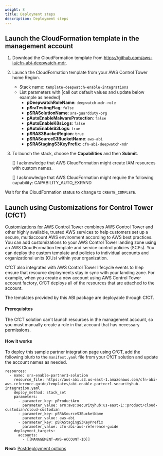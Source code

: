 ```yaml
---
weight: 8
title: Deployment steps
description: Deployment steps
---
```



## Launch the CloudFormation template in the management account


1. Download the CloudFormation template from https://github.com/aws-ia/cfn-abi-deepwatch-mdr.
2. Launch the CloudFormation template from your AWS Control Tower home Region.
    * Stack name: `template-deepwatch-enable-integrations`
    * List parameters with [call out default values and update below example as needed]
        * **pDeepwatchRoleName**: `deepwatch-mdr-role`
        * **pSraTestingFlag**: `false`
        * **pSRASolutionName**: `sra-guardduty-org`
        * **pAutoEnableMalwareProtection**: `false`
        * **pAutoEnableK8sLogs**: `false`
        * **pAutoEnableS3Logs**: `true`
        * **pSRAS3BucketRegion**: `true`
        * **pSRASourceS3BucketName**: `aws-abi`
        * **pSRAStagingS3KeyPrefix**: `cfn-abi-deepwatch-mdr`

3. To launch the stack, choose the **Capabilities** and then **Submit**.

    [] I acknowledge that AWS CloudFormation might create IAM resources with custom names.

    [] I acknowledge that AWS CloudFormation might require the following capability: CAPABILITY_AUTO_EXPAND    

Wait for the CloudFormation status to change to `CREATE_COMPLETE`.


## Launch using Customizations for Control Tower (CfCT)


[Customizations for AWS Control Tower](https://aws.amazon.com/solutions/implementations/customizations-for-aws-control-tower/) combines AWS Control Tower and other highly available, trusted AWS services to help customers set up a secure, multiaccount AWS environment according to AWS best practices. You can add customizations to your AWS Control Tower landing zone using an AWS CloudFormation template and service control policies (SCPs). You can deploy the custom template and policies to individual accounts and organizational units (OUs) within your organization.

CfCT also integrates with AWS Control Tower lifecycle events to hlep ensure that resource deployments stay in sync with your landing zone. For example, when you create a new account using AWS Control Tower account factory, CfCT deploys all of the resources that are attached to the account.

The templates provided by this ABI package are deployable through CfCT.

#### Prerequisites

The CfCT solution can't launch resources in the management account, so you must manually create a role in that account that has necessary permissions.

#### How it works

To deploy this sample partner integration page using CfCT, add the following blurb to the `manifest.yaml` file from your CfCT solution and update the account names as needed.

```
resources:
  - name: sra-enable-partner1-solution
    resource_file: https://aws-abi.s3.us-east-1.amazonaws.com/cfn-abi-aws-reference-guide/templates/abi-enable-partner1-securityhub-integration.yaml
    deploy_method: stack_set
    parameters:
      - parameter_key: pProductArn
        parameter_value: arn:aws:securityhub:us-east-1::product/cloud-custodian/cloud-custodian
      - parameter_key: pSRASourceS3BucketName
        parameter_value: aws-abi
      - parameter_key: pSRAStagingS3KeyPrefix
        parameter_value: cfn-abi-aws-reference-guide
    deployment_targets:
      accounts:
        - [[MANAGEMENT-AWS-ACCOUNT-ID]]
```


**Next:** [Postdeployment options](/post-deployment-steps/index.html)